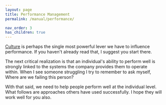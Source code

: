 ```yaml
---
layout: page
title: Performance Management
permalink: /manual/performance/

nav_order: 3
has_children: true
---
```


[Culture](/manual/culture/values/) is perhaps the single most powerful lever
we have to influence performance. If you haven't already read that, I suggest
you start there.

The next critical realization is that an individual's ability to perform well
is strongly linked to the systems the company provides them to operate within.
When I see someone struggling I try to remember to ask myself, Where are we
failing this person?

With that said, we need to help people perform well at the individual level.
What follows are approaches others have used successfully. I hope they will
work well for you also.
